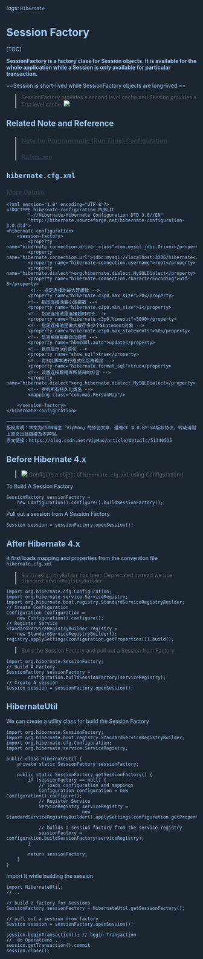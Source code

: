 ###### tags: `Hibernate`

# Session Factory 
[TOC]

**SessionFactory is a factory class for Session objects. 
It is available for the whole application while a Session is only available for particular transaction.**

==Session is short-lived while SessionFactory objects are long-lived.==

> SessionFactory provides a second level cache and Session provides a first level cache.
>![](https://i.imgur.com/Hx1qzrX.png)


## Related Note and Reference

> ### [Note for Programmatic (Run Time) Configuration](/NpuUFawzQcemYBVwHEzN_A)
> 
> ### [Reference](https://www.codejava.net/frameworks/hibernate/hibernate-programmatic-configuration-example)


## `hibernate.cfg.xml`

### [More Details](https://www.tutorialspoint.com/hibernate/hibernate_configuration.htm)

```xml=
<?xml version="1.0" encoding="UTF-8"?>
<!DOCTYPE hibernate-configuration PUBLIC
		"-//Hibernate/Hibernate Configuration DTD 3.0//EN"
		"http://hibernate.sourceforge.net/hibernate-configuration-3.0.dtd">
<hibernate-configuration>
    <session-factory>
        <property name="hibernate.connection.driver_class">com.mysql.jdbc.Driver</property>
        <property name="hibernate.connection.url">jdbc:mysql://localhost:3306/hibernate</property>
        <property name="hibernate.connection.username">root</property>
        <property name="hibernate.dialect">org.hibernate.dialect.MySQLDialect</property>
        <property name="hibernate.connection.characterEncoding">utf-8</property>
         <!-- 指定连接池最大连接数 -->
        <property name="hibernate.c3p0.max_size">20</property>
        <!-- 指定连接池最小连接数 -->
        <property name="hibernate.c3p0.min_size">1</property>
        <!-- 指定连接池里连接超时时长 -->
        <property name="hibernate.c3p0.timeout">5000</property>
        <!-- 指定连接池里做大缓存多少个Statement对象 -->
        <property name="hibernate.c3p0.max_statements">50</property>
        <!-- 是否根据需要自动建表 -->
        <property name="hbm2ddl.auto">update</property>
        <!-- 是否显示sql语句 -->
        <property name="show_sql">true</property>
        <!-- 将SQL脚本进行格式化后再输出 -->
        <property name="hibernate.format_sql">true</property>
        <!-- 设置连接数据库所使用的方言 -->
        <property name="hibernate.dialect">org.hibernate.dialect.MySQLDialect</property>
        <!-- 罗列所有持久化类名 -->   
        <mapping class="com.mao.PersonMap"/> 
       
    </session-factory>
</hibernate-configuration>

————————————————
版权声明：本文为CSDN博主「VipMao」的原创文章，遵循CC 4.0 BY-SA版权协议，转载请附上原文出处链接及本声明。
原文链接：https://blog.csdn.net/VipMao/article/details/51340525
```


## Before Hibernate 4.x

>![](https://i.imgur.com/VxKsEk9.png)
> Configure a object of `hibernate.cfg.xml` using Configuration()


To Build A Session Factory
```java=
SessionFactory sessionFactory =
    new Configuration().configure().buildSessionFactory();
```

Pull out a session from A Session Factory
```java=
Session session = sessionFactory.openSession();
```

## After Hibernate 4.x

It first loads mapping and properties from the convention file `hibernate.cfg.xml`

> `ServiceRegistryBulder` has been Deprecated instead we use `StandardServiceRegistryBuilder`

```java=
import org.hibernate.cfg.Configuration;
import org.hibernate.service.ServiceRegistry;
import org.hibernate.boot.registry.StandardServiceRegistryBuilder;
// Create Configuration 
Configuration configuration = 
    new Configuration().configure();
// Register Service
StandardServiceRegistryBuilder registry = 
    new StandardServiceRegistryBuilder();
registry.applySettings(configuration.getProperties()).build();
```


> Build the Session Factory and pull out a Session from Factory
```java=
import org.hibernate.SessionFactory;
// Build A Factory
SessionFactory sessionFactory = 
        configuration.buildSessionFactory(serviceRegistry);
// Create A session
Session session = sessionFactory.openSession();
```

## HibernateUtil

We can create a utility class for build the Session Factory
```java=
import org.hibernate.SessionFactory;
import org.hibernate.boot.registry.StandardServiceRegistryBuilder;
import org.hibernate.cfg.Configuration;
import org.hibernate.service.ServiceRegistry;
 
public class HibernateUtil {
    private static SessionFactory sessionFactory;
     
    public static SessionFactory getSessionFactory() {
        if (sessionFactory == null) {
            // loads configuration and mappings
            Configuration configuration = new Configuration().configure();
            // Register Service
            ServiceRegistry serviceRegistry = 
                            new StandardServiceRegistryBuilder().applySettings(configuration.getProperties()).build();
             
            // builds a session factory from the service registry
            sessionFactory = configuration.buildSessionFactory(serviceRegistry);           
        }
         
        return sessionFactory;
    }
}
```



import It while building the session
```java=
import HibernateUtil;
//...

// build a factory for Sessions
SessionFactory sessionFactory = HibernateUtil.getSessionFactory();

// pull out a session from factory
Session session = sessionFactory.openSession();

session.beginTransaction(); // begin Transaction
//  do Operations ..
session.getTransaction().commit
session.close();
```


<style>

html,
body, 
.ui-content,
/*Section*/
.ui-toc-dropdown{
    background-color: #1B2631;
    color: #9BCBFC;
}

body > .ui-infobar {
    display: none;
}
.ui-view-area > .ui-infobar {
    display: block ;
    color: #5D6D7E ;
}

.markdown-body h1,
.markdown-body h2,
.markdown-body h3,
.markdown-body h4,
.markdown-body h5,
.markdown-body blockquote{	
    /*#7FFFD4*/
    /*#59FFFF*/
    color: #7FFFD4;
}

/* > */
.markdown-body blockquote {
color: #9BCBFC ;
border-left-color: #B22222 ;
font-size: 16px;
}

.markdown-body h6{
    color: gold;
}
.markdown-body h1,
.markdown-body h2 {
    border-bottom-color: #5D6D7E;
    border-bottom-style: ;
    border-bottom-width: 3px;
}

.markdown-body h1 .octicon-link,
.markdown-body h2 .octicon-link,
.markdown-body h3 .octicon-link,
.markdown-body h4 .octicon-link,
.markdown-body h5 .octicon-link,
.markdown-body h6 .octicon-link {
    color: yellow;
}

.markdown-body img {
    background-color: transparent;
}

.ui-toc-dropdown .nav>.active:focus>a, .ui-toc-dropdown .nav>.active:hover>a, .ui-toc-dropdown .nav>.active>a {
    color: gold;
    border-left: 2px solid white;
}

.expand-toggle:hover, 
.expand-toggle:focus, 
.back-to-top:hover, 
.back-to-top:focus, 
.go-to-bottom:hover, 
.go-to-bottom:focus {
    color: gold;
}

/*dropdown Bar*/
.ui-toc-label.btn {
    background-color: #191919;
    color: #eee;
}
/*inside the bar*/
.ui-toc-dropdown .nav>li>a:focus, 
.ui-toc-dropdown .nav>li>a:hover {
    color: gold;
    border-left: 1px solid white;
}

a,.open-files-container li.selected a {
    color: #2C3E50;
    }



/* comment*/
.ui-comment-container .ui-comment-header {
background-color: #2a2a2a;
color: #eee;
border-color: #6d6d6d;
}

.ui-comment-container {
background-color: #2e2e2e;
border-color: #6d6d6d;
}

.ui-comment-container .ui-comments-container .ui-comment .comment-author {
color: #eee;
}

.ui-comment-container .ui-comments-container .ui-comment .timestamp {
color: #aaa;
}

.ui-comment-container .ui-comments-container .ui-comment .comment-menu .comment-dropdown-menu {
background: #222;
color: #eee;
border-color: #555;
}



/* == == */
.markdown-body mark,
mark 
{
    background-color: #708090 !important ;
    color: gold;
    margin: .1em;
    padding: .1em .2em;
    font-family: Helvetica;
}

/* scroll bar */
.ui-edit-area .ui-resizable-handle.ui-resizable-e {
background-color: #303030;
border: 1px solid #303030;
box-shadow: none;
}
/* info bar */
.ui-infobar {
color: #999;
}

/* `` */
.markdown-body code,
.markdown-body tt {
    color: #eee;
    background-color: #424a55;
}

/* ``` ``` */
.markdown-body pre {
background-color: #eeee;
border: 1px solid !important;
  color: #dfdfdf;
}

/* table of contents block*/
.ui-toc-dropdown {
width: 42vw;
max-height: 90vh;
overflow: auto;
text-align: inherit;
}

/* table of contents text*/
.ui-toc-dropdown .nav>li>a {
font-size: 14px;
font-weight: bold;
color: #ddd;
}

/* table of contents text: active*/
.ui-toc-dropdown .nav>.active:focus>a,
.ui-toc-dropdown .nav>.active:hover>a,
.ui-toc-dropdown .nav>.active>a {
color: #7bf;
border-left-color: #7bf;
}

  
/*----Prism.js -----*/
code[class*="language-"],
pre[class*="language-"] {
color: #DCDCDC;
}

:not(pre)>code[class*="language-"],
pre[class*="language-"] {
background: #1E1E1E;
}

.token.comment,
.token.block-comment,
.token.prolog,
.token.cdata {
color: #57A64A;
}

.token.doctype,
.token.punctuation {
color: #9B9B9B;
}

.token.tag,
.token.entity {
color: #569CD6;
}

.token.attr-name,
.token.namespace,
.token.deleted,
.token.property,
.token.builtin {
color: #9CDCFE;
}

.token.function,
.token.function-name {
color: #dcdcaa;
}

.token.boolean,
.token.keyword,
.token.important {
color: #569CD6;
}

.token.number {
color: #B8D7A3;
}

.token.class-name,
.token.constant {
color: #4EC9B0;
}

.token.symbol {
color: #f8c555;
}

.token.rule {
color: #c586c0;
}

.token.selector {
color: #D7BA7D;
}

.token.atrule {
color: #cc99cd;
}

.token.string,
.token.attr-value {
color: #D69D85;
}

.token.char {
color: #7ec699;
}

.token.variable {
color: #BD63C5;
}

.token.regex {
color: #d16969;
}

.token.operator {
color: #DCDCDC;
background: transparent;
}

.token.url {
color: #67cdcc;
}

.token.important,
.token.bold {
font-weight: bold;
}

.token.italic {
font-style: italic;
}

.token.entity {
cursor: help;
}

.token.inserted {
color: green;
}


</style>

